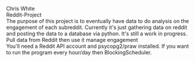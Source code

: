 Chris White</br>
Reddit-Project</br>
The purpose of this project is to eventually have data to do analysis on the engagement of each subreddit. Currently it's just gathering data on reddit and posting the data to a database via python. It's still a work in progress.</br>
Pull data from Reddit then use it manage engagement</br>
You'll need a Reddit API account and psycopg2/praw installed. If you want to run the program every hour/day then BlockingScheduler.</br>
